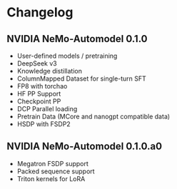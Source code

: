 # Changelog

## NVIDIA NeMo-Automodel 0.1.0

* User-defined models / pretraining
* DeepSeek v3
* Knowledge distillation
* ColumnMapped Dataset for single-turn SFT
* FP8 with torchao
* HF PP Support
* Checkpoint PP
* DCP Parallel loading
* Pretrain Data (MCore and nanogpt compatible data)
* HSDP with FSDP2

## NVIDIA NeMo-Automodel 0.1.0.a0

* Megatron FSDP support
* Packed sequence support
* Triton kernels for LoRA
